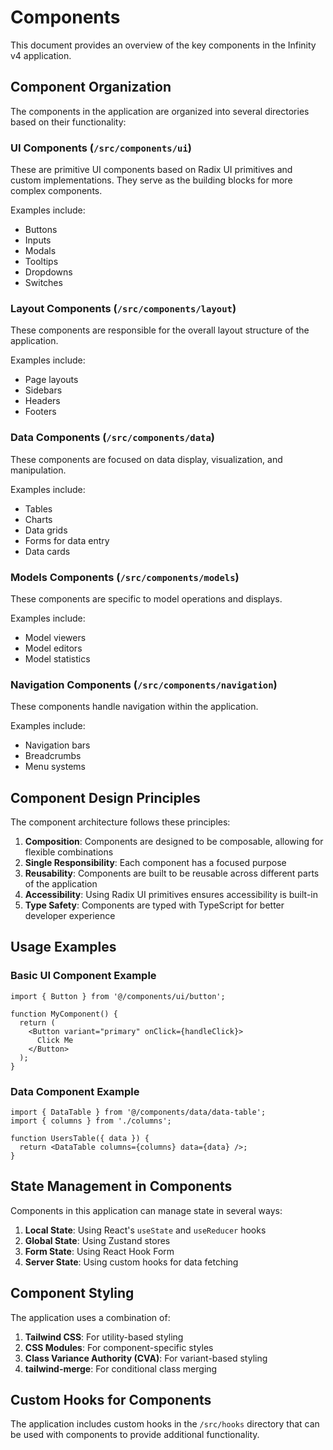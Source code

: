 # Components

This document provides an overview of the key components in the Infinity v4 application.

## Component Organization

The components in the application are organized into several directories based on their functionality:

### UI Components (`/src/components/ui`)

These are primitive UI components based on Radix UI primitives and custom implementations. They serve as the building blocks for more complex components.

Examples include:
- Buttons
- Inputs
- Modals
- Tooltips
- Dropdowns
- Switches

### Layout Components (`/src/components/layout`)

These components are responsible for the overall layout structure of the application.

Examples include:
- Page layouts
- Sidebars
- Headers
- Footers

### Data Components (`/src/components/data`)

These components are focused on data display, visualization, and manipulation.

Examples include:
- Tables
- Charts
- Data grids
- Forms for data entry
- Data cards

### Models Components (`/src/components/models`)

These components are specific to model operations and displays.

Examples include:
- Model viewers
- Model editors
- Model statistics

### Navigation Components (`/src/components/navigation`)

These components handle navigation within the application.

Examples include:
- Navigation bars
- Breadcrumbs
- Menu systems

## Component Design Principles

The component architecture follows these principles:

1. **Composition**: Components are designed to be composable, allowing for flexible combinations
2. **Single Responsibility**: Each component has a focused purpose
3. **Reusability**: Components are built to be reusable across different parts of the application
4. **Accessibility**: Using Radix UI primitives ensures accessibility is built-in
5. **Type Safety**: Components are typed with TypeScript for better developer experience

## Usage Examples

### Basic UI Component Example

```tsx
import { Button } from '@/components/ui/button';

function MyComponent() {
  return (
    <Button variant="primary" onClick={handleClick}>
      Click Me
    </Button>
  );
}
```

### Data Component Example

```tsx
import { DataTable } from '@/components/data/data-table';
import { columns } from './columns';

function UsersTable({ data }) {
  return <DataTable columns={columns} data={data} />;
}
```

## State Management in Components

Components in this application can manage state in several ways:

1. **Local State**: Using React's `useState` and `useReducer` hooks
2. **Global State**: Using Zustand stores
3. **Form State**: Using React Hook Form
4. **Server State**: Using custom hooks for data fetching

## Component Styling

The application uses a combination of:

1. **Tailwind CSS**: For utility-based styling
2. **CSS Modules**: For component-specific styles
3. **Class Variance Authority (CVA)**: For variant-based styling
4. **tailwind-merge**: For conditional class merging

## Custom Hooks for Components

The application includes custom hooks in the `/src/hooks` directory that can be used with components to provide additional functionality.
